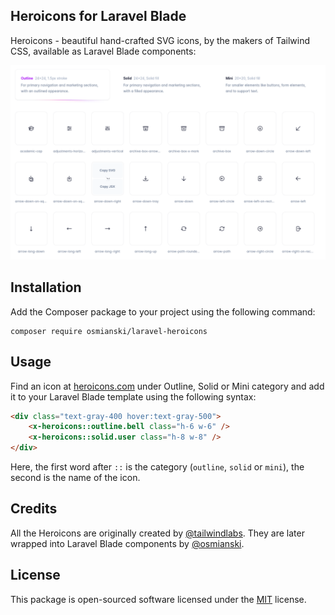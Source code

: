 ## Heroicons for Laravel Blade

Heroicons - beautiful hand-crafted SVG icons, by the makers of Tailwind CSS, available as Laravel Blade components: 

![heroicons.com](docs/screen-capture.png)

## Installation

Add the Composer package to your project using the following command:

```shell
composer require osmianski/laravel-heroicons
```

## Usage

Find an icon at [heroicons.com](https://heroicons.com) under Outline, Solid or Mini category and add it to your Laravel Blade template using the following syntax:

```html
<div class="text-gray-400 hover:text-gray-500">
    <x-heroicons::outline.bell class="h-6 w-6" />
    <x-heroicons::solid.user class="h-8 w-8" />
</div>
```  

Here, the first word after `::` is the category (`outline`, `solid` or `mini`), the second is the name of the icon.

## Credits

All the Heroicons are originally created by [@tailwindlabs](https://github.com/tailwindlabs). They are later wrapped into Laravel Blade components by [@osmianski](https://github.com/osmianski).
   
## License

This package is open-sourced software licensed under the [MIT](LICENSE.md) license.
